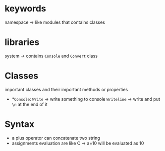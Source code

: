 # keywords
namespace -> like modules that contains classes

# libraries
system -> contains `Console` and `Convert` class

# Classes
important classes and their important methods or properties 
* *`Console`:
`Write` -> write something to console
`Writeline` -> write and put `\n` at the end of it

# Syntax
* a plus operator can concatenate two string
* assignments evaluation are like C -> a=10 will be evaluated as 10